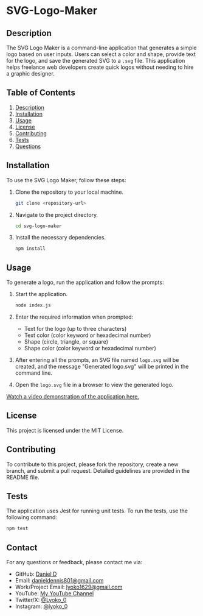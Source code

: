 # SVG-Logo-Maker
## Description

The SVG Logo Maker is a command-line application that generates a simple logo based on user inputs. Users can select a color and shape, provide text for the logo, and save the generated SVG to a `.svg` file. This application helps freelance web developers create quick logos without needing to hire a graphic designer.

## Table of Contents

1. [Description](#description)
2. [Installation](#installation)
3. [Usage](#usage)
4. [License](#license)
5. [Contributing](#contributing)
6. [Tests](#tests)
7. [Questions](#questions)

## Installation

To use the SVG Logo Maker, follow these steps:

1. Clone the repository to your local machine.
   ```bash
   git clone <repository-url>
   ```
2. Navigate to the project directory.
   ```bash
   cd svg-logo-maker
   ```
3. Install the necessary dependencies.
   ```bash
   npm install
   ```

## Usage

To generate a logo, run the application and follow the prompts:

1. Start the application.
   ```bash
   node index.js
   ```
2. Enter the required information when prompted:
   - Text for the logo (up to three characters)
   - Text color (color keyword or hexadecimal number)
   - Shape (circle, triangle, or square)
   - Shape color (color keyword or hexadecimal number)

3. After entering all the prompts, an SVG file named `logo.svg` will be created, and the message "Generated logo.svg" will be printed in the command line.

4. Open the `logo.svg` file in a browser to view the generated logo.

[Watch a video demonstration of the application here.](https://youtu.be/WUHhlGaR4q0)

## License

This project is licensed under the MIT License.

## Contributing

To contribute to this project, please fork the repository, create a new branch, and submit a pull request. Detailed guidelines are provided in the README file.

## Tests

The application uses Jest for running unit tests. To run the tests, use the following command:
```bash
npm test
```

## Contact

For any questions or feedback, please contact me via:
- GitHub: [Daniel D](https://github.com/lyoko90210)
- Email: [danieldennis801@gmail.com](mailto:danieldennis801@gmail.com)
- Work/Project Email: [lyoko1629@gmail.com]()
- YouTube: [My YouTube Channel](https://www.youtube.com/channel/UCO-GXMJcdwpBBmDnTvnRzXg)
- Twitter/X: [@Lyoko_0](https://x.com/Lyoko_0)
- Instagram: [@lyoko_0](https://www.instagram.com/lyoko_0/)

